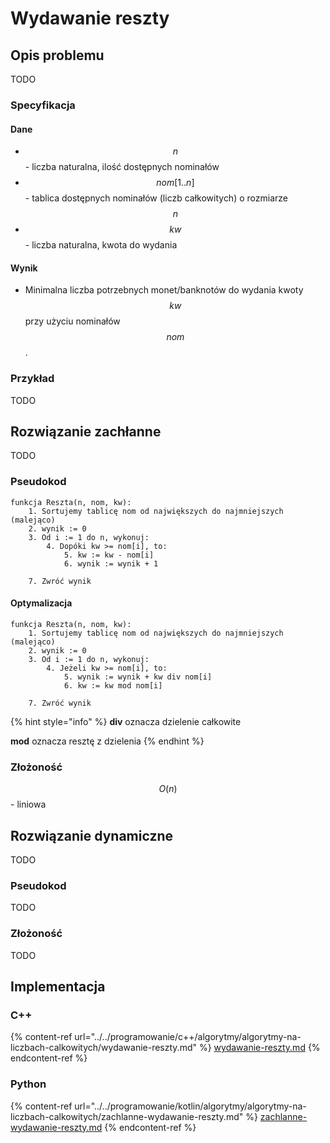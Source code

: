 # Wydawanie reszty

## Opis problemu

TODO

### Specyfikacja

#### Dane

* $$n$$ - liczba naturalna, ilość dostępnych nominałów
* $$nom[1..n]$$ - tablica dostępnych nominałów (liczb całkowitych) o rozmiarze $$n$$ 
* $$kw$$ - liczba naturalna, kwota do wydania

#### Wynik

* Minimalna liczba potrzebnych monet/banknotów do wydania kwoty $$kw$$ przy użyciu nominałów $$nom$$.

### Przykład

TODO

## Rozwiązanie zachłanne

TODO

### Pseudokod

```
funkcja Reszta(n, nom, kw):
    1. Sortujemy tablicę nom od największych do najmniejszych (malejąco)
    2. wynik := 0
    3. Od i := 1 do n, wykonuj:
        4. Dopóki kw >= nom[i], to:
            5. kw := kw - nom[i]
            6. wynik := wynik + 1
            
    7. Zwróć wynik
```

#### Optymalizacja

```
funkcja Reszta(n, nom, kw):
    1. Sortujemy tablicę nom od największych do najmniejszych (malejąco)
    2. wynik := 0
    3. Od i := 1 do n, wykonuj:
        4. Jeżeli kw >= nom[i], to:
            5. wynik := wynik + kw div nom[i]
            6. kw := kw mod nom[i]
            
    7. Zwróć wynik
```

{% hint style="info" %}
**div** oznacza dzielenie całkowite

**mod** oznacza resztę z dzielenia
{% endhint %}

### Złożoność

$$O(n)$$ - liniowa

## Rozwiązanie dynamiczne

TODO

### Pseudokod

TODO

### Złożoność

TODO

## Implementacja

### C++

{% content-ref url="../../programowanie/c++/algorytmy/algorytmy-na-liczbach-calkowitych/wydawanie-reszty.md" %}
[wydawanie-reszty.md](../../programowanie/c++/algorytmy/algorytmy-na-liczbach-calkowitych/wydawanie-reszty.md)
{% endcontent-ref %}

### Python

{% content-ref url="../../programowanie/kotlin/algorytmy/algorytmy-na-liczbach-calkowitych/zachlanne-wydawanie-reszty.md" %}
[zachlanne-wydawanie-reszty.md](../../programowanie/kotlin/algorytmy/algorytmy-na-liczbach-calkowitych/zachlanne-wydawanie-reszty.md)
{% endcontent-ref %}
